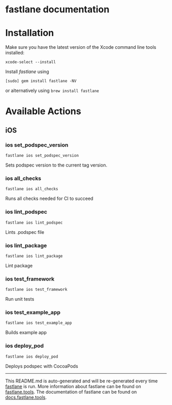 fastlane documentation
================
# Installation

Make sure you have the latest version of the Xcode command line tools installed:

```
xcode-select --install
```

Install _fastlane_ using
```
[sudo] gem install fastlane -NV
```
or alternatively using `brew install fastlane`

# Available Actions
## iOS
### ios set_podspec_version
```
fastlane ios set_podspec_version
```
Sets podspec version to the current tag version.
### ios all_checks
```
fastlane ios all_checks
```
Runs all checks needed for CI to succeed
### ios lint_podspec
```
fastlane ios lint_podspec
```
Lints .podspec file
### ios lint_package
```
fastlane ios lint_package
```
Lint package
### ios test_framework
```
fastlane ios test_framework
```
Run unit tests
### ios test_example_app
```
fastlane ios test_example_app
```
Builds example app
### ios deploy_pod
```
fastlane ios deploy_pod
```
Deploys podspec with CocoaPods

----

This README.md is auto-generated and will be re-generated every time [fastlane](https://fastlane.tools) is run.
More information about fastlane can be found on [fastlane.tools](https://fastlane.tools).
The documentation of fastlane can be found on [docs.fastlane.tools](https://docs.fastlane.tools).
